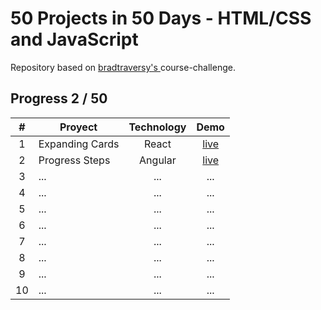 # 50 Projects in 50 Days - HTML/CSS and JavaScript

Repository based on [bradtraversy's
](https://github.com/bradtraversy/50projects50days) course-challenge.

## Progress 2 / 50

| # | Proyect | Technology | Demo |
| :-: |--- | :-: | :-: |
| 1 | Expanding Cards | React   | [live](https://expanding-cards-2blr.onrender.com/) |
| 2 | Progress Steps  | Angular | [live](https://progress-steps-x71i.onrender.com/) |
| 3 | ... | ... | ... |
| 4 | ... | ... | ... |
| 5 | ... | ... | ... |
| 6 | ... | ... | ... |
| 7 | ... | ... | ... |
| 8 | ... | ... | ... |
| 9 | ... | ... | ... |
| 10 | ...  | ... | ... |
